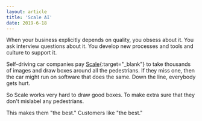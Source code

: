 ```yaml
---
layout: article
title: 'Scale AI'
date: 2019-6-18
---
```


When your business explicitly depends on quality, you obsess about it. You ask interview questions about it. You develop new processes and tools and culture to support it.

Self-driving car companies pay [Scale](https://scale.ai/){:target="_blank"} to take thousands of images and draw boxes around all the pedestrians. If they miss one, then the car might run on software that does the same. Down the line, everybody gets hurt.

So Scale works very hard to draw good boxes. To make extra sure that they don't mislabel any pedestrians.

This makes them "the best." Customers like "the best."
